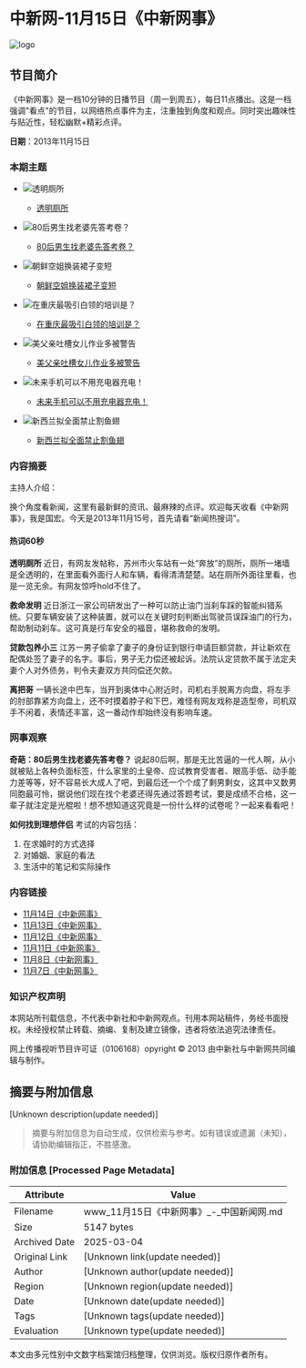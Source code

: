 # 中新网-11月15日《中新网事》

![logo](http://i3.chinanews.com/2012/video_broadcast/images/cns_video/list_logo.png)

## 节目简介

《中新网事》是一档10分钟的日播节目（周一到周五），每日11点播出。这是一档强调"看点"的节目，以网络热点事件为主，注重独到角度和观点。同时突出趣味性与贴近性，轻松幽默+精彩点评。

**日期**：2013年11月15日

### 本期主题

- ![透明厕所](https://www.chinanews.com/shipin/2013/11-15/U442P883T4D328349F113DT20131115092811.jpg)
  - [透明厕所](http://www.chinanews.com/shipin/2013/11-15/news328349.shtml)

- ![80后男生找老婆先答考卷？](https://www.chinanews.com/shipin/2013/11-15/U442P883T4D328350F113DT20131115092925.jpg)
  - [80后男生找老婆先答考卷？](http://www.chinanews.com/shipin/2013/11-15/news328350.shtml)

- ![朝鲜空姐换装裙子变短](https://www.chinanews.com/shipin/2013/11-15/U442P883T4D328352F113DT20131115093218.jpg)
  - [朝鲜空姐换装裙子变短](http://www.chinanews.com/shipin/2013/11-15/news328352.shtml)

- ![在重庆最吸引白领的培训是？](https://www.chinanews.com/shipin/2013/11-15/U442P883T4D328353F113DT20131115093230.jpg)
  - [在重庆最吸引白领的培训是？](http://www.chinanews.com/shipin/2013/11-15/news328353.shtml)

- ![美父亲吐槽女儿作业多被警告](https://www.chinanews.com/shipin/2013/11-15/U442P883T4D328354F113DT20131115093353.jpg)
  - [美父亲吐槽女儿作业多被警告](http://www.chinanews.com/shipin/2013/11-15/news328354.shtml)

- ![未来手机可以不用充电器充电！](https://www.chinanews.com/shipin/2013/11-15/U442P883T4D328355F113DT20131115093454.jpg)
  - [未来手机可以不用充电器充电！](http://www.chinanews.com/shipin/2013/11-15/news328355.shtml)

- ![新西兰拟全面禁止割鱼翅](https://www.chinanews.com/shipin/2013/11-15/U442P883T4D328356F113DT20131115093556.jpg)
  - [新西兰拟全面禁止割鱼翅](http://www.chinanews.com/shipin/2013/11-15/news328356.shtml)

### 内容摘要

主持人介绍：

换个角度看新闻，这里有最新鲜的资讯、最麻辣的点评。欢迎每天收看《中新网事》，我是国宏。今天是2013年11月15号，首先请看“新闻热搜词”。

#### 热词60秒

**透明厕所**
近日，有网友发帖称，苏州市火车站有一处“奔放”的厕所，厕所一堵墙是全透明的，在里面看外面行人和车辆，看得清清楚楚。站在厕所外面往里看，也是一览无余。有网友惊呼hold不住了。

**救命发明**
近日浙江一家公司研发出了一种可以防止油门当刹车踩的智能纠错系统。只要车辆安装了这种装置，就可以在关键时刻判断出驾驶员误踩油门的行为，帮助制动刹车。这可真是行车安全的福音，堪称救命的发明。

**贷款包养小三**
江苏一男子偷拿了妻子的身份证到银行申请巨额贷款，并让新欢在配偶处签了妻子的名字。事后，男子无力偿还被起诉。法院认定贷款不属于法定夫妻个人对外债务，判令夫妻双方共同偿还欠款。

**离把哥**
一辆长途中巴车，当开到奥体中心附近时，司机右手脱离方向盘，将左手的肘部靠紧方向盘上，还不时摸着脖子和下巴，难怪有网友戏称是造型帝，司机双手不闲着，表情还丰富，这一番动作却始终没有影响车速。

### 网事观察

**奇葩：80后男生找老婆先答考卷？**
说起80后啊，那是无比苦逼的一代人啊，从小就被贴上各种负面标签，什么家里的土皇帝、应试教育受害者、眼高手低、动手能力差等等，好不容易长大成人了吧，到最后还一个个成了剩男剩女，这其中又数男同胞最可怜，据说他们现在找个老婆还得先通过答题考试，要是成绩不合格，这一辈子就注定是光棍啦！想不想知道这究竟是一份什么样的试卷呢？一起来看看吧！

**如何找到理想伴侣**
考试的内容包括：
1. 在求婚时的方式选择
2. 对婚姻、家庭的看法
3. 生活中的笔记和实际操作

### 内容链接

- [11月14日《中新网事》](http://www.chinanews.com/shipin/2013/11-14/ws353.shtml)
- [11月13日《中新网事》](http://www.chinanews.com/shipin/2013/11-13/ws352.shtml)
- [11月12日《中新网事》](http://www.chinanews.com/shipin/2013/11-12/ws351.shtml)
- [11月11日《中新网事》](http://www.chinanews.com/shipin/2013/11-11/ws350.shtml)
- [11月8日《中新网事》](http://www.chinanews.com/shipin/2013/11-08/ws349.shtml)
- [11月7日《中新网事》](http://www.chinanews.com/shipin/2013/11-07/ws348.shtml) 

### 知识产权声明

本网站所刊载信息，不代表中新社和中新网观点。刊用本网站稿件，务经书面授权。未经授权禁止转载、摘编、复制及建立镜像，违者将依法追究法律责任。

网上传播视听节目许可证（0106168）opyright © 2013 由中新社与中新网共同编辑与制作。
<!-- tcd_original_link https://www.chinanews.com.cn/shipin/2013/11-15/ws354.shtml -->


## 摘要与附加信息

<!-- tcd_abstract -->
[Unknown description(update needed)]
<!-- tcd_abstract_end -->

> 摘要与附加信息为自动生成，仅供检索与参考。如有错误或遗漏（未知），请协助编辑指正，不胜感激。

### 附加信息 [Processed Page Metadata]

| Attribute       | Value                                  |
|-----------------|----------------------------------------|
| Filename        | www_11月15日《中新网事》_-_中国新闻网.md                             |
| Size            | 5147 bytes                           |
| Archived Date   | 2025-03-04                             |
| Original Link   | [Unknown link(update needed)]                       |
| Author          | [Unknown author(update needed)]                               |
| Region          | [Unknown region(update needed)]                               |
| Date            | [Unknown date(update needed)]                                 |
| Tags            | [Unknown tags(update needed)]                                 |
| Evaluation            | [Unknown type(update needed)]                                 |
<!-- tcd_table_end -->

本文由多元性别中文数字档案馆归档整理，仅供浏览。版权归原作者所有。
